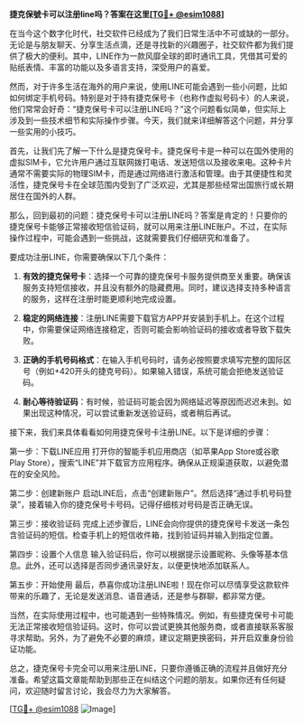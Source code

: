 **捷克保號卡可以注册line吗？答案在这里[[TG💪+ @esim1088](https://t.me/s/esim1088)]**

在当今这个数字化时代，社交软件已经成为了我们日常生活中不可或缺的一部分。无论是与朋友聊天、分享生活点滴，还是寻找新的兴趣圈子，社交软件都为我们提供了极大的便利。其中，LINE作为一款风靡全球的即时通讯工具，凭借其可爱的贴纸表情、丰富的功能以及多语言支持，深受用户的喜爱。

然而，对于许多生活在海外的用户来说，使用LINE可能会遇到一些小问题，比如如何绑定手机号码。特别是对于持有捷克保号卡（也称作虚拟号码卡）的人来说，他们常常会好奇：“捷克保号卡可以注册LINE吗？”这个问题看似简单，但实际上涉及到一些技术细节和实际操作步骤。今天，我们就来详细解答这个问题，并分享一些实用的小技巧。

首先，让我们先了解一下什么是捷克保号卡。捷克保号卡是一种可以在国外使用的虚拟SIM卡，它允许用户通过互联网拨打电话、发送短信以及接收来电。这种卡片通常不需要实际的物理SIM卡，而是通过网络进行激活和管理。由于其便捷性和灵活性，捷克保号卡在全球范围内受到了广泛欢迎，尤其是那些经常出国旅行或长期居住在国外的人群。

那么，回到最初的问题：捷克保号卡可以注册LINE吗？答案是肯定的！只要你的捷克保号卡能够正常接收短信验证码，就可以用来注册LINE账户。不过，在实际操作过程中，可能会遇到一些挑战，这就需要我们仔细研究和准备了。

要成功注册LINE，你需要确保以下几个条件：

1. **有效的捷克保号卡**：选择一个可靠的捷克保号卡服务提供商至关重要。确保该服务支持短信接收，并且没有额外的隐藏费用。同时，建议选择支持多种语言的服务，这样在注册时能更顺利地完成设置。

2. **稳定的网络连接**：注册LINE需要下载官方APP并安装到手机上。在这个过程中，你需要保证网络连接稳定，否则可能会影响验证码的接收或者导致下载失败。

3. **正确的手机号码格式**：在输入手机号码时，请务必按照要求填写完整的国际区号（例如+420开头的捷克号码）。如果输入错误，系统可能会拒绝发送验证码。

4. **耐心等待验证码**：有时候，验证码可能会因为网络延迟等原因而迟迟未到。如果出现这种情况，可以尝试重新发送验证码，或者稍后再试。

接下来，我们来具体看看如何用捷克保号卡注册LINE。以下是详细的步骤：

第一步：下载LINE应用
打开你的智能手机应用商店（如苹果App Store或谷歌Play Store），搜索“LINE”并下载官方应用程序。确保从正规渠道获取，以避免潜在的安全风险。

第二步：创建新账户
启动LINE后，点击“创建新账户”。然后选择“通过手机号码登录”，接着输入你的捷克保号卡号码。记得仔细核对号码是否正确无误。

第三步：接收验证码
完成上述步骤后，LINE会向你提供的捷克保号卡发送一条包含验证码的短信。检查手机上的短信收件箱，找到验证码并输入到指定位置。

第四步：设置个人信息
输入验证码后，你可以根据提示设置昵称、头像等基本信息。此外，还可以选择是否同步通讯录好友，以便更快地添加联系人。

第五步：开始使用
最后，恭喜你成功注册LINE啦！现在你可以尽情享受这款软件带来的乐趣了，无论是发送消息、语音通话，还是参与群聊，都非常方便。

当然，在实际使用过程中，也可能遇到一些特殊情况。例如，有些捷克保号卡可能无法正常接收短信验证码。这时，你可以尝试更换其他服务商，或者直接联系客服寻求帮助。另外，为了避免不必要的麻烦，建议定期更换密码，并开启双重身份验证功能。

总之，捷克保号卡完全可以用来注册LINE，只要你遵循正确的流程并且做好充分准备。希望这篇文章能帮助到那些正在纠结这个问题的朋友。如果你还有任何疑问，欢迎随时留言讨论，我会尽力为大家解答。

[[TG💪+ @esim1088](https://t.me/s/esim1088) ![Image](https://i.postimg.cc/4NQfJmqS/Snipaste-2025-05-13-00-14-12.png)]